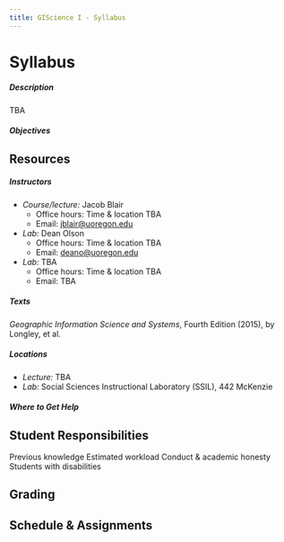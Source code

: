 ```yaml
---
title: GIScience I - Syllabus
---
```

# Syllabus

##### Description
TBA

##### Objectives

## Resources

##### Instructors
* *Course/lecture:* Jacob Blair
    - Office hours: Time & location TBA
    - Email: jblair@uoregon.edu
* *Lab:* Dean Olson
    - Office hours: Time & location TBA
    - Email: deano@uoregon.edu
* *Lab:* TBA
    - Office hours: Time & location TBA
    - Email: TBA

##### Texts
*Geographic Information Science and Systems*, Fourth Edition (2015), by Longley, et al.

##### Locations

* *Lecture:* TBA
* *Lab:* Social Sciences Instructional Laboratory (SSIL), 442 McKenzie

##### Where to Get Help


## Student Responsibilities
Previous knowledge
Estimated workload
Conduct & academic honesty
Students with disabilities

## Grading

## Schedule & Assignments
